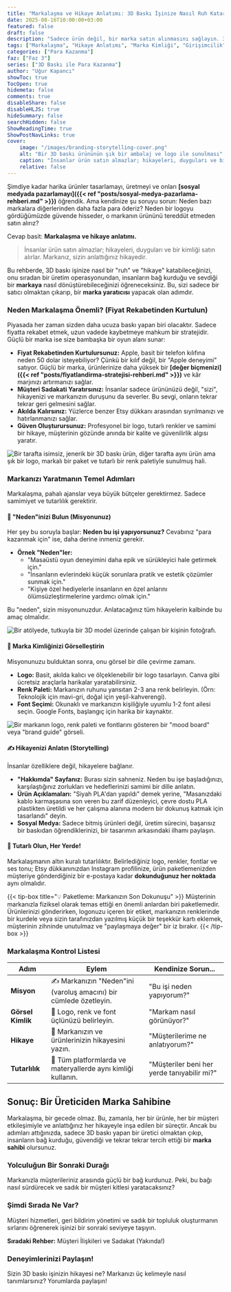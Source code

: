 ```yaml
---
title: "Markalaşma ve Hikaye Anlatımı: 3D Baskı İşinize Nasıl Ruh Katarsınız?"
date: 2025-08-16T10:00:00+03:00
featured: false
draft: false
description: "Sadece ürün değil, bir marka satın alınmasını sağlayın. 3D baskı işiniz için akılda kalıcı bir marka kimliği, logo, renk paleti ve müşteriyle bağ kuran bir hikaye nasıl oluşturulur, öğrenin."
tags: ["Markalaşma", "Hikaye Anlatımı", "Marka Kimliği", "Girişimcilik", "E-ticaret Stratejileri", "Pazarlama", "Müşteri Sadakati"]
categories: ["Para Kazanma"]
faz: ["Faz 3"]
series: ["3D Baskı ile Para Kazanma"]
author: "Uğur Kapancı"
showToc: true
TocOpen: true
hidemeta: false
comments: true
disableShare: false
disableHLJS: true
hideSummary: false
searchHidden: false
ShowReadingTime: true
ShowPostNavLinks: true
cover:
    image: "/images/branding-storytelling-cover.png"
    alt: "Bir 3D baskı ürününün şık bir ambalaj ve logo ile sunulması"
    caption: "İnsanlar ürün satın almazlar; hikayeleri, duyguları ve bir kimliği satın alırlar."
    relative: false
---
```


Şimdiye kadar harika ürünler tasarlamayı, üretmeyi ve onları **[sosyal medyada pazarlamayı]({{< ref "posts/sosyal-medya-pazarlama-rehberi.md" >}})** öğrendik. Ama kendinize şu soruyu sorun: Neden bazı markalara diğerlerinden daha fazla para öderiz? Neden bir logoyu gördüğümüzde güvende hisseder, o markanın ürününü tereddüt etmeden satın alırız?

Cevap basit: **Markalaşma ve hikaye anlatımı.**

> İnsanlar ürün satın almazlar; hikayeleri, duyguları ve bir kimliği satın alırlar. Markanız, sizin anlattığınız hikayedir.

Bu rehberde, 3D baskı işinize nasıl bir "ruh" ve "hikaye" katabileceğinizi, onu sıradan bir üretim operasyonundan, insanların bağ kurduğu ve sevdiği bir **markaya** nasıl dönüştürebileceğinizi öğreneceksiniz. Bu, sizi sadece bir satıcı olmaktan çıkarıp, bir **marka yaratıcısı** yapacak olan adımdır.

### Neden Markalaşma Önemli? (Fiyat Rekabetinden Kurtulun)

Piyasada her zaman sizden daha ucuza baskı yapan biri olacaktır. Sadece fiyatta rekabet etmek, uzun vadede kaybetmeye mahkum bir stratejidir. Güçlü bir marka ise size bambaşka bir oyun alanı sunar:

* **Fiyat Rekabetinden Kurtulursunuz:** Apple, basit bir telefon kılıfına neden 50 dolar isteyebiliyor? Çünkü bir kılıf değil, bir "Apple deneyimi" satıyor. Güçlü bir marka, ürünlerinize daha yüksek bir **[değer biçmenizi]({{< ref "posts/fiyatlandirma-stratejisi-rehberi.md" >}})** ve kâr marjınızı artırmanızı sağlar.
* **Müşteri Sadakati Yaratırsınız:** İnsanlar sadece ürününüzü değil, "sizi", hikayenizi ve markanızın duruşunu da severler. Bu sevgi, onların tekrar tekrar geri gelmesini sağlar.
* **Akılda Kalırsınız:** Yüzlerce benzer Etsy dükkanı arasından sıyrılmanızı ve hatırlanmanızı sağlar.
* **Güven Oluşturursunuz:** Profesyonel bir logo, tutarlı renkler ve samimi bir hikaye, müşterinin gözünde anında bir kalite ve güvenilirlik algısı yaratır.

![Bir tarafta isimsiz, jenerik bir 3D baskı ürün, diğer tarafta aynı ürün ama şık bir logo, markalı bir paket ve tutarlı bir renk paletiyle sunulmuş hali.](/images/branding-comparison.png)

### Markanızı Yaratmanın Temel Adımları

Markalaşma, pahalı ajanslar veya büyük bütçeler gerektirmez. Sadece samimiyet ve tutarlılık gerektirir.

#### 🎯 "Neden"inizi Bulun (Misyonunuz)
Her şey bu soruyla başlar: **Neden bu işi yapıyorsunuz?** Cevabınız "para kazanmak için" ise, daha derine inmeniz gerekir.
* **Örnek "Neden"ler:**
    * "Masaüstü oyun deneyimini daha epik ve sürükleyici hale getirmek için."
    * "İnsanların evlerindeki küçük sorunlara pratik ve estetik çözümler sunmak için."
    * "Kişiye özel hediyelerle insanların en özel anlarını ölümsüzleştirmelerine yardımcı olmak için."

Bu "neden", sizin misyonunuzdur. Anlatacağınız tüm hikayelerin kalbinde bu amaç olmalıdır.

![Bir atölyede, tutkuyla bir 3D model üzerinde çalışan bir kişinin fotoğrafı.](/images/finding-your-why.png)

#### 🎨 Marka Kimliğinizi Görselleştirin
Misyonunuzu bulduktan sonra, onu görsel bir dile çevirme zamanı.
* **Logo:** Basit, akılda kalıcı ve ölçeklenebilir bir logo tasarlayın. Canva gibi ücretsiz araçlarla harikalar yaratabilirsiniz.
* **Renk Paleti:** Markanızın ruhunu yansıtan 2-3 ana renk belirleyin. (Örn: Teknolojik için mavi-gri, doğal için yeşil-kahverengi).
* **Font Seçimi:** Okunaklı ve markanızın kişiliğiyle uyumlu 1-2 font ailesi seçin. Google Fonts, başlangıç için harika bir kaynaktır.

![Bir markanın logo, renk paleti ve fontlarını gösteren bir "mood board" veya "brand guide" görseli.](/images/brand-identity-visuals.png)

#### ✍️ Hikayenizi Anlatın (Storytelling)
İnsanlar özelliklere değil, hikayelere bağlanır.
* **"Hakkımda" Sayfanız:** Burası sizin sahneniz. Neden bu işe başladığınızı, karşılaştığınız zorlukları ve hedeflerinizi samimi bir dille anlatın.
* **Ürün Açıklamaları:** "Siyah PLA'dan yapıldı" demek yerine, "Masanızdaki kablo karmaşasına son veren bu zarif düzenleyici, çevre dostu PLA plastikten üretildi ve her çalışma alanına modern bir dokunuş katmak için tasarlandı" deyin.
* **Sosyal Medya:** Sadece bitmiş ürünleri değil, üretim sürecini, başarısız bir baskıdan öğrendiklerinizi, bir tasarımın arkasındaki ilhamı paylaşın.

#### 🔄 Tutarlı Olun, Her Yerde!
Markalaşmanın altın kuralı tutarlılıktır. Belirlediğiniz logo, renkler, fontlar ve ses tonu; Etsy dükkanınızdan Instagram profilinize, ürün paketlemenizden müşteriye gönderdiğiniz bir e-postaya kadar **dokunduğunuz her noktada** aynı olmalıdır.

{{< tip-box title="💡 Paketleme: Markanızın Son Dokunuşu" >}}
Müşterinin markanızla fiziksel olarak temas ettiği en önemli anlardan biri paketlemedir. Ürünlerinizi gönderirken, logonuzu içeren bir etiket, markanızın renklerinde bir kurdele veya sizin tarafınızdan yazılmış küçük bir teşekkür kartı eklemek, müşterinin zihninde unutulmaz ve "paylaşmaya değer" bir iz bırakır.
{{< /tip-box >}}

### Markalaşma Kontrol Listesi
<table class="summary-table">
    <thead>
        <tr>
            <th>Adım</th>
            <th>Eylem</th>
            <th>Kendinize Sorun...</th>
        </tr>
    </thead>
    <tbody>
        <tr>
            <td><strong>Misyon</strong></td>
            <td>✍️ Markanızın "Neden"ini (varoluş amacını) bir cümlede özetleyin.</td>
            <td>"Bu işi neden yapıyorum?"</td>
        </tr>
        <tr>
            <td><strong>Görsel Kimlik</strong></td>
            <td>🎨 Logo, renk ve font üçlünüzü belirleyin.</td>
            <td>"Markam nasıl görünüyor?"</td>
        </tr>
        <tr>
            <td><strong>Hikaye</strong></td>
            <td>📝 Markanızın ve ürünlerinizin hikayesini yazın.</td>
            <td>"Müşterilerime ne anlatıyorum?"</td>
        </tr>
        <tr>
            <td><strong>Tutarlılık</strong></td>
            <td>🔄 Tüm platformlarda ve materyallerde aynı kimliği kullanın.</td>
            <td>"Müşteriler beni her yerde tanıyabilir mi?"</td>
        </tr>
    </tbody>
</table>

## Sonuç: Bir Üreticiden Marka Sahibine

Markalaşma, bir gecede olmaz. Bu, zamanla, her bir ürünle, her bir müşteri etkileşimiyle ve anlattığınız her hikayeyle inşa edilen bir süreçtir. Ancak bu adımları attığınızda, sadece 3D baskı yapan bir üretici olmaktan çıkıp, insanların bağ kurduğu, güvendiği ve tekrar tekrar tercih ettiği bir **marka sahibi** olursunuz.

### Yolculuğun Bir Sonraki Durağı

Markanızla müşterileriniz arasında güçlü bir bağ kurdunuz. Peki, bu bağı nasıl sürdürecek ve sadık bir müşteri kitlesi yaratacaksınız?

<div class="post-cta-box">
<h3>Şimdi Sırada Ne Var?</h3>
<p>Müşteri hizmetleri, geri bildirim yönetimi ve sadık bir topluluk oluşturmanın sırlarını öğrenerek işinizi bir sonraki seviyeye taşıyın.</p>
<p class="coming-soon-notice"><strong>Sıradaki Rehber:</strong> Müşteri İlişkileri ve Sadakat <span>(Yakında!)</span></p>
</div>

### Deneyimlerinizi Paylaşın!
Sizin 3D baskı işinizin hikayesi ne? Markanızı üç kelimeyle nasıl tanımlarsınız? Yorumlarda paylaşın!